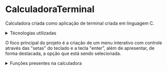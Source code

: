 # CalculadoraTerminal
Calculadora criada como aplicação de terminal criada em linguagem C.

<details>
<summary>Técnologias utilizadas</summary>
- C
- API Windows
</details>

O foco principal do projeto é a criação de um menu interativo com controle através das "setas" do teclado
e a tecla "enter", além de apresentar, de forma destacada, a opção que está sendo selecionada.



<details>
<summary>
Funções presentes na calculadora
</summary>

- Soma
- Subtração
- Multiplicação
- Divisão
- Potência
- Equação do segundo grau

</details>

